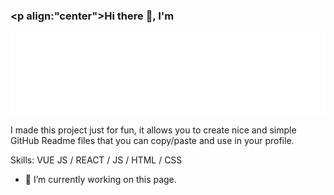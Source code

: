 ### <p align:"center">Hi there 👋, I'm</p>

![](https://github.com/GazDen/GazDen/blob/main/LAYNE_LOGO2-small.png)

I made this project just for fun, it allows you to create nice and simple GitHub Readme files that you can copy/paste and use in your profile.

Skills: VUE JS / REACT / JS / HTML / CSS

- 🔭 I’m currently working on this page. 
